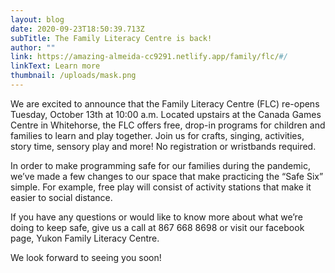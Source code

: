 ```yaml
---
layout: blog
date: 2020-09-23T18:50:39.713Z
subTitle: The Family Literacy Centre is back!
author: ""
link: https://amazing-almeida-cc9291.netlify.app/family/flc/#/
linkText: Learn more
thumbnail: /uploads/mask.png
---
```

We are excited to announce that the Family Literacy Centre (FLC) re-opens Tuesday, October 13th at 10:00 a.m. Located upstairs at the Canada Games Centre in Whitehorse, the FLC offers free, drop-in programs for children and families to learn and play together. Join us for crafts, singing, activities, story time, sensory play and more! No registration or wristbands required.

In order to make programming safe for our families during the pandemic, we’ve made a few changes to our space that make practicing the “Safe Six” simple. For example, free play will consist of activity stations that make it easier to social distance.

If you have any questions or would like to know more about what we’re doing to keep safe, give us a call at 867 668 8698 or visit our facebook page, Yukon Family Literacy Centre.

We look forward to seeing you soon!